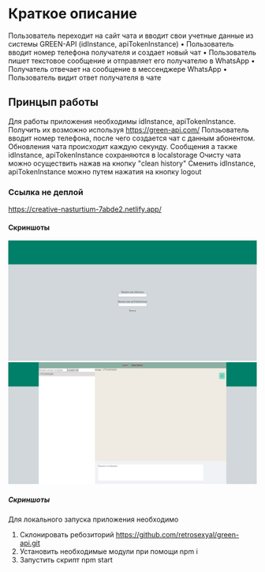 # Краткое описание

Пользователь переходит на сайт чата и вводит свои учетные данные из
системы GREEN-API (idInstance, apiTokenInstance)
• Пользователь вводит номер телефона получателя и создает новый чат
• Пользователь пишет текстовое сообщение и отправляет его получателю в
WhatsApp
• Получатель отвечает на сообщение в мессенджере WhatsApp
• Пользователь видит ответ получателя в чате

## Принцып работы

Для работы приложения необходимы idInstance, apiTokenInstance.
Получить их возможно используя https://green-api.com/
Ползьователь вводит номер телефона, после чего создается чат с данным абонентом.
Обновления чата происходит каждую секунду.
Сообщения а также idInstance, apiTokenInstance сохраняются в localstorage
Очисту чата можно осуществить нажав на кнопку "clean history"
Сменить idInstance, apiTokenInstance можно путем нажатия на кнопку logout

### Ссылка не деплой

https://creative-nasturtium-7abde2.netlify.app/

#### Скриншоты

![Login page](./screenshots/login.png)
![Main page](./screenshots/main.png)

##### Скриншоты

Для локального запуска приложения необходимо

1. Склонировать ребозиторий https://github.com/retrosexyal/green-api.git
2. Установить необходимые модули при помощи npm i
3. Запустить скрипт npm start
